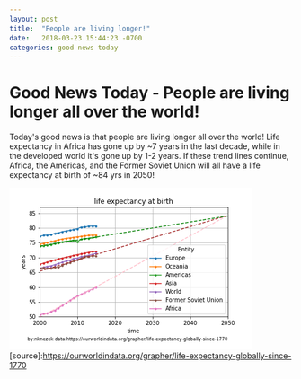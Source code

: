 ```yaml
---
layout: post
title:  "People are living longer!"
date:   2018-03-23 15:44:23 -0700
categories: good news today
---
```

# Good News Today - People are living longer all over the world!

Today's good news is that people are living longer all over the world! Life expectancy in Africa has gone up by ~7 years in the last decade, while in the developed world it's gone up by 1-2 years. If these trend lines continue, Africa, the Americas, and the Former Soviet Union will all have a life expectancy at birth of ~84 yrs in 2050!

![life_expectancy](../images/life_expectancy.png)
[source]:https://ourworldindata.org/grapher/life-expectancy-globally-since-1770

